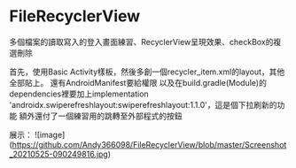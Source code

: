 # FileRecyclerView

多個檔案的讀取寫入的登入畫面練習、RecyclerView呈現效果、checkBox的複選刪除

首先，使用Basic Activity樣板，然後多創一個recycler_item.xml的layout，其他全部貼上。
還有AndroidManifest要給權限<uses-permission android:name="android.permission.READ_EXTERNAL_STORAGE"/>
    <uses-permission android:name="android.permission.WRITE_EXTERNAL_STORAGE"/>
以及在build.gradle(Module)的dependencies裡要加上implementation 'androidx.swiperefreshlayout:swiperefreshlayout:1.1.0'，這是個下拉刷新的功能
額外還付了一個練習用的跳轉至外部程式的按鈕

展示：
![image] (https://github.com/Andy366098/FileRecyclerView/blob/master/Screenshot_20210525-090249816.jpg)
